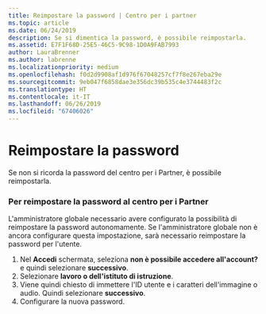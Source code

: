 ```yaml
---
title: Reimpostare la password | Centro per i partner
ms.topic: article
ms.date: 06/24/2019
description: Se si dimentica la password, è possibile reimpostarla.
ms.assetid: E7F1F68D-25E5-46C5-9C98-1D0A9FAB7993
author: LauraBrenner
ms.author: labrenne
ms.localizationpriority: medium
ms.openlocfilehash: f0d2d9908af1d976f67048257cf7f8e267eba29e
ms.sourcegitcommit: 9eb047f6858dae3e356dc39b535c4e3744483f2c
ms.translationtype: HT
ms.contentlocale: it-IT
ms.lasthandoff: 06/26/2019
ms.locfileid: "67406026"
---
```

# <a name="reset-my-password"></a>Reimpostare la password

Se non si ricorda la password del centro per i Partner, è possibile reimpostarla.

### <a name="to-reset-your-password-to-partner-center"></a>Per reimpostare la password al centro per i Partner

L'amministratore globale necessario avere configurato la possibilità di reimpostare la password autonomamente. Se l'amministratore globale non è ancora configurare questa impostazione, sarà necessario reimpostare la password per l'utente. 

1. Nel **Accedi** schermata, seleziona **non è possibile accedere all'account?** e quindi selezionare **successivo**.
2. Selezionare **lavoro o dell'istituto di istruzione**.
3. Viene quindi chiesto di immettere l'ID utente e i caratteri dell'immagine o audio. Quindi selezionare **successivo**.
4. Configurare la nuova password.
